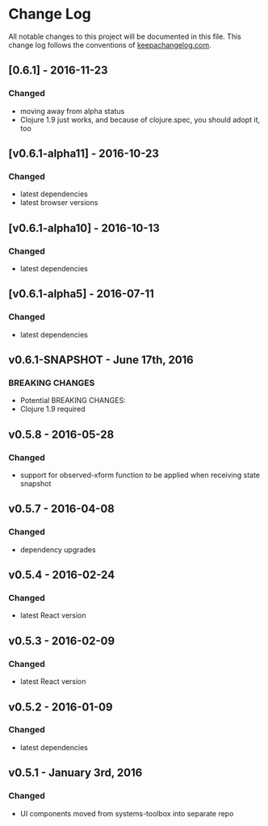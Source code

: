# Change Log
All notable changes to this project will be documented in this file. This change log follows the conventions of [keepachangelog.com](http://keepachangelog.com/).

## [0.6.1] - 2016-11-23
### Changed
- moving away from alpha status
- Clojure 1.9 just works, and because of clojure.spec, you should adopt it, too

## [v0.6.1-alpha11] - 2016-10-23
### Changed
- latest dependencies
- latest browser versions

## [v0.6.1-alpha10] - 2016-10-13
### Changed
- latest dependencies

## [v0.6.1-alpha5] - 2016-07-11
### Changed
- latest dependencies

## v0.6.1-SNAPSHOT - June 17th, 2016
### BREAKING CHANGES
- Potential BREAKING CHANGES:
- Clojure 1.9 required

## v0.5.8 - 2016-05-28
### Changed
- support for observed-xform function to be applied when receiving state snapshot

## v0.5.7 - 2016-04-08
### Changed
- dependency upgrades

## v0.5.4 - 2016-02-24
### Changed
- latest React version

## v0.5.3 - 2016-02-09
### Changed
- latest React version

## v0.5.2 - 2016-01-09
### Changed
- latest dependencies

## v0.5.1 - January 3rd, 2016
### Changed
- UI components moved from systems-toolbox into separate repo
